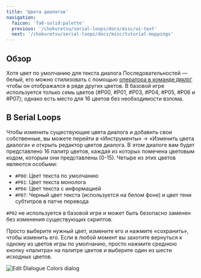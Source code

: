 ```yaml
---
title: 'Цвета диалогов'
navigation:
  faicon: 'fa6-solid:palette'
  previous: '/chokuretsu/serial-loops/docs/misc/ui-text'
  next: '/chokuretsu/serial-loops/docs/misc/tutorial-mappings'
---
```


## Обзор
Хотя цвет по умолчанию для текста диалога Последовательностей — белый, его можно стилизовать с помощью [оператора в команде `ДИАЛОГ`](../scripts/commands#dialogue)
чтобы он отображался в ряде других цветов. В базовой игре используется только семь цветов (#P00, #P01, #P03, #P04, #P05, #P06 и #P07); однако есть место для 16 цветов без необходимости взлома.

## В Serial Loops
Чтобы изменить существующие цвета диалога и добавить свои собственные, вы можете перейти в «Инструменты» &rarr; «Изменить цвета диалога» и открыть редактор цветов диалога. В этом диалоге вам будет 
представлено 16 палитр цветов, каждая из которых помечена цветовым кодом, которым они представлены (0-15). Четыре из этих цветов являются особыми:

* `#P00`: Цвет текста по умолчанию
* `#P01`: Цвет текста монолога
* `#P04`: Цвет текста с информацией
* `#P07`: Черный цвет текста (используется на белом фоне) и цвет тени субтитров в патче перевода

`#P02` не используется в базовой игре и может быть безопасно заменен без изменения существующих скриптов.

Просто выберите нужный цвет, измените его и нажмите «сохранить», чтобы изменить его. Если в любой момент вы захотите вернуться к одному из цветов игры по умолчанию,
просто нажмите среднюю кнопку «палитра» на палитре цветов и выберите один из шести исходных цветов.

![Edit Dialogue Colors dialog](/images/chokuretsu/serial-loops/dialogue-color-editing.png)
